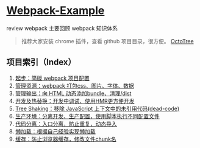 # [Webpack-Example](https://github.com/wangjianhui2464/Webpack-Example/tree/master)

review webpack 主要回顾 webpack 知识体系

> 推荐大家安装 chrome 插件，查看 github 项目目录，很方便。
[OctoTree](https://github.com/buunguyen/octotree)

## 项目索引（Index）

1. [起步：简版 webpack 项目配置](https://github.com/wangjianhui2464/Webpack-Example/tree/01-init)
2. [管理资源：webpack 打包css、图片、字体、数据](https://github.com/wangjianhui2464/Webpack-Example/tree/02-Asset-Management)
3. [管理输出：向 HTML 动态添加bundle、清理/dist](https://github.com/wangjianhui2464/Webpack-Example/tree/03-Output-Management)
4. [开发及热替换：开发中调试、使用HMR更方便开发](https://github.com/wangjianhui2464/Webpack-Example/tree/04-Hot-Module-Replacement)
5. [Tree Shaking：移除 JavaScript 上下文中的未引用代码(dead-code)](https://github.com/wangjianhui2464/Webpack-Example/tree/05-Tree-Shaking)
6. [生产环境：分离开发、生产配置，使用脚本执行不同配置文件](https://github.com/wangjianhui2464/Webpack-Example/tree/06-production)
7. [代码分离：入口分离，防止重复，动态导入](https://github.com/wangjianhui2464/Webpack-Example/tree/07-Code-Splitting)
8. [懒加载：根据自己经验实现懒加载](https://github.com/wangjianhui2464/Webpack-Example/tree/08-lazy-loading)
9. [缓存：防止浏览器缓存，修改文件chunk名](https://github.com/wangjianhui2464/Webpack-Example/tree/09-caching)
